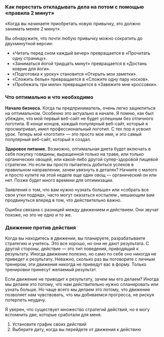 ### Как перестать откладывать дела на потом с помощью «правила 2 минут» 
«Когда вы начинаете приобретать новую привычку, это должно занимать менее 2 минут». 

Вы обнаружите, что почти любую привычку можно сократить до двухминутной версии:
- «Читать перед сном каждый вечер» превращается в «Прочитать одну страницу».
- «Заниматься йогой тридцать минут» превращается в «Достань коврик для йоги».
- «Подготовка к уроку» становится «Открыть мои заметки».
- «Сложить белье» превращается в «Сложите одну пару носков».
- «Пробежать три мили» превращается в «Завяжите мне кроссовки».

### Что оптимально и что необходимо 
**Начало бизнеса.** Когда ты предприниматель, очень легко зациклиться на оптимальном. Особенно это актуально в начале. Я помню, как был убежден, что мой первый веб-сайт не будет успешным без отличного логотипа. В конце концов, каждый популярный веб-сайт, который я просматривал, имел профессиональный логотип. С тех пор я усвоил урок. Теперь мой «логотип» — это просто мое имя, и это самый популярный веб-сайт, который я создал. 

**Здоровое питание.** Возможно, оптимальная диета будет включать в себя покупку говядины, выращенной только на траве, или только органических овощей, или какой-либо другой супер-здоровой пищевой стратегии. Но если вы просто пытаетесь добиться успехов в правильном направлении, зачем увязнуть в деталях? Начните с малого и просто купите на этой неделе еще один овощ — органический он или нет. Позже будет много времени для оптимизации. 

Заявления о том, что вам нужно «узнать больше» или «собрать все свои утки подряд», часто могут оказаться костылем , мешающим вам продвинуться вперед в том, что действительно важно. 

Ошибка связана с разницей между движением и действием. Они звучат похоже, но это не одно и то же. 

### Движение против действия
Когда вы находитесь в движении, вы планируете, разрабатываете стратегию и учитесь. Это все хорошо, но они не дают результата. С другой стороны, действие — это тип поведения, приводящий к результату. Иногда движение полезно, но само по себе оно никогда не приведет к результату. Неважно, сколько раз вы поговорите с личным тренером, эти движения никогда не приведут вас в форму. Только тренировки принесут желаемый результат. 

Если движение не приводит к результату, зачем мы его делаем? Иногда мы делаем это потому, что нам действительно нужно спланировать или узнать больше. Но чаще всего мы делаем это потому, что движение позволяет нам чувствовать, что мы добиваемся прогресса, не рискуя потерпеть неудачу. 

Я уверен, что существует множество стратегий действий, но я могу вспомнить две, которые сработали для меня. 

1. Установите график своих действий
2. Выберите дату, когда вы перейдете от движения к действию

